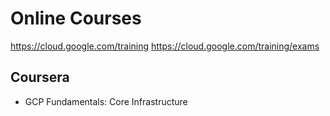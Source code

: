 # Online Courses 

https://cloud.google.com/training
https://cloud.google.com/training/exams

## Coursera

* GCP Fundamentals: Core Infrastructure
